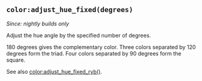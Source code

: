 ## `color:adjust_hue_fixed(degrees)`

*Since: nightly builds only*

Adjust the hue angle by the specified number of degrees.

180 degrees gives the complementary color.
Three colors separated by 120 degrees form the triad.
Four colors separated by 90 degrees form the square.

See also [color:adjust_hue_fixed_ryb()](adjust_hue_fixed_ryb.md).
